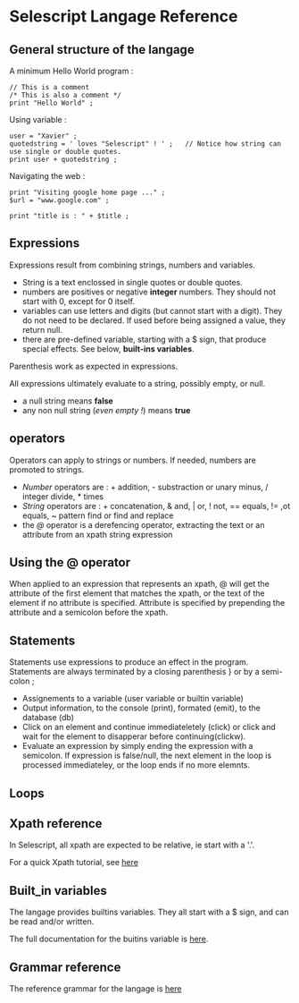 # Selescript Langage Reference

## General structure of the langage

A minimum Hello World program :

````
// This is a comment
/* This is also a comment */
print "Hello World" ;
````

Using variable :
````
user = "Xavier" ;
quotedstring = ' loves "Selescript" ! ' ;   // Notice how string can use single or double quotes.
print user + quotedstring ;
````

Navigating the web :

````
print "Visiting google home page ..." ;
$url = "www.google.com" ;

print "title is : " + $title ;
````



## Expressions

Expressions result from combining  strings, numbers and variables.

* String is a text enclossed in single quotes or double quotes.
* numbers are positives or negative **integer** numbers. They should not start with 0, except for 0 itself. 
* variables can use letters and digits (but cannot start with a digit). They do not need to be declared. If used before being assigned a value, they return null.
* there are pre-defined variable, starting with a $ sign, that produce special effects. See below, **built-ins variables**.

Parenthesis work as expected in expressions.

All expressions ultimately evaluate to a string, possibly empty, or null.

* a null string means **false**
* any non null string (*even empty !*) means **true**

## operators

Operators can apply to strings or numbers. If needed, numbers are promoted to strings.

* *Number* operators are :  +  addition, - substraction or unary minus, / integer divide, * times
* *String* operators are :  + concatenation, & and, | or, ! not,  == equals, != ,ot equals, ~ pattern find or find and replace
* the *@* operator is a derefencing operator, extracting the text or an attribute from an xpath string expression

## Using the  @ operator

When applied to an expression that represents an xpath, @ will get the attribute of the first element that matches the xpath, or the text of the element if no attribute is specified. Attribute is specified by prepending the attribute and a semicolon before the xpath.

## Statements

Statements use expressions to produce an effect in the program. Statements are always terminated by a closing parenthesis } or by a semi-colon ;

* Assignements to a variable (user variable or builtin variable)
* Output information, to the console (print), formated (emit), to the database (db)
* Click on an element and continue immediateletely (click) or click and wait for the element to disapperar before continuing(clickw).
* Evaluate an expression by simply ending the expression with a semicolon. If expression is false/null, the next element in the loop is processed immediateley, or the loop ends if no more elemnts. 

## Loops

## Xpath reference

In Selescript, all xpath are expected to be relative, ie start with a '.'.

For a quick Xpath tutorial, see [here](https://www.w3schools.com/xml/xpath_intro.asp)

## Built_in variables

The langage provides builtins variables. They all start with a $ sign, and can be read and/or written.

The full documentation for the buitins variable is [here](../src/main/resources/rt/builtins.html).

## Grammar reference 

The reference grammar for the langage is [here](../src/main/antlr4/auto/Selescript.g4)
